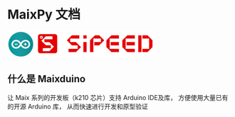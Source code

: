 MaixPy 文档
======

<div class="title_pic">
    <img src="../assets/arduino.png" height="60">  <img src="../assets/icon_sipeed2.png"  height="60">
</div>




## 什么是 Maixduino

让 Maix 系列的开发板（k210 芯片）支持 Arduino IDE及库， 方便使用大量已有的开源 Arduino 库， 从而快速进行开发和原型验证




